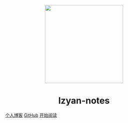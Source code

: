 <p align="center">
<img src="https://resource.lzyan.fun/PigGo/undraw_code_thinking_re_gka2.svg" width="250" height="250"/>
</p>
<h1 align="center">lzyan-notes</h1>

[个人博客](https://www.lzyan.fun/)
[GitHub](https://github.com/YCheer/lzyan-notes)
[开始阅读](README.md)




